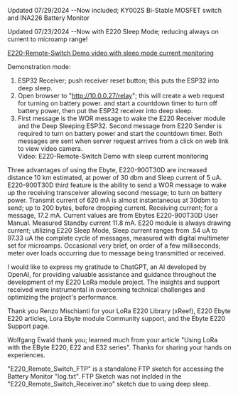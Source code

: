 Updated 07/29/2024 --Now included; KY002S Bi-Stable MOSFET switch and INA226 Battery Monitor

Updated 07/23/2024  --Now with E220 Sleep Mode; reducing always on current to microamp range!

[E220-Remote-Switch Demo video with sleep mode current monitoring](https://www.youtube.com/watch?v=_cuUFP5C3NI)

Demonstration mode:
1.	ESP32 Receiver; push receiver reset button; this puts the ESP32 into deep sleep.
2.	Open browser to "http://10.0.0.27/relay"; this will create a web request for turning on battery power. and start a countdown timer to turn off battery power, then put the ESP32 receiver into deep sleep.
3.	First message is the WOR message to wake the E220 Receiver module and the Deep Sleeping ESP32.  Second message from E220 Sender is required to turn on battery power and start the countdown timer. Both messages are sent when server request arrives from a click on web link to view video camera.  
Video:  E220-Remote-Switch Demo with sleep current monitoring

Three advantages of using the Ebyte, E220-900T30D are increased distance 10 km estimated, at power of 30 dbm and Sleep current of 5 uA.  E220-900T30D third feature is the ability to send a WOR message to wake up the receiving transceiver allowing second message; to turn on battery power.
Transmit current of 620 mA is almost instantaneous at 30dbm to send; up to 200 bytes, before dropping current. Receiving current; for a message, 17.2 mA. Current values are from Ebytes E220-900T30D User Manual.  Measured Standby current 11.8 mA.  E220 module is always drawing current; utilizing E220 Sleep Mode, Sleep current ranges from .54 uA to 97.33 uA the complete cycle of messages, measured with digital multimeter set for microamps.  Occasional very brief, on order of a few milliseconds; meter over loads occurring due to message being transmitted or received.  

I would like to express my gratitude to ChatGPT, an AI developed by OpenAI, for providing valuable assistance and guidance 
throughout the development of my E220 LoRa module project. The insights and support received were instrumental in overcoming 
technical challenges and optimizing the project's performance.

Thank you Renzo Mischianti for your LoRa E220 Library (xReef), E220 Ebyte E220 articles, Lora Ebyte module Community support, and the Ebyte E220 Support page.

Wolfgang Ewald thank you; learned much from your article "Using LoRa with the EByte E220, E22 and E32 series".  Thanks for sharing your hands on experiences.

"E220_Remote_Switch_FTP" is a standalone FTP sketch for accessing the Battery Monitor "log.txt".  FTP Sketch was not inclded in the "E220_Remote_Switch_Receiver.ino" sketch due to using deep sleep.
